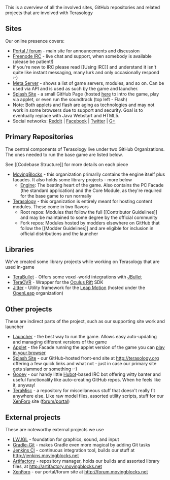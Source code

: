 This is a overview of all the involved sites, GitHub repositories and related projects that are involved with Terasology

Sites
---------

Our online presence covers:

* [Portal / forum](http://forum.terasology.org) - main site for announcements and discussion
* [Freenode IRC](https://webchat.freenode.net) - live chat and support, when somebody is available (please be patient!)
 * If you're new to IRC please read [[Using IRC]] and understand it isn't quite like instant messaging, many lurk and only occasionally respond :-)
* [Meta Server](http://meta.terasology.org) - shows a list of game servers, modules, and so on. Can be used via API and is used as such by the game and launcher.
* [Splash Site](http://terasology.org) - a small GitHub Page (hosted [here](https://github.com/MovingBlocks/movingblocks.github.com) to intro the game, play via applet, or even run the soundtrack (top left - Flash)
 * Note: Both applets and flash are aging as technologies and may not work in some browsers due to support and security. Goal is to eventually replace with Java Webstart and HTML5.
* Social networks: [Reddit](https://www.reddit.com/r/Terasology) | [Facebook](https://www.facebook.com/Terasology) | [Twitter](https://twitter.com/Terasology) | [G+](https://plus.google.com/b/103835217961917018533/103835217961917018533/posts)

Primary Repositories
---------

The central components of Terasology live under two GitHub Organizations. The ones needed to run the base game are listed below.

See [[Codebase Structure]] for more details on each piece

* [MovingBlocks](https://github.com/MovingBlocks) - this organization primarily contains the engine itself plus facades. It also holds some library projects - more below
  * [Engine](https://github.com/MovingBlocks/Terasology): The beating heart of the game. Also contains the PC Facade (the standard application) and the Core Module, as they're required for the base game to run normally
* [Terasology](https://github.com/Terasology) - this organization is entirely meant for hosting content modules. These come in two flavors
  * Root repos: Modules that follow the full [[Contributor Guidelines]] and may be maintained to some degree by the official community
  * Fork repos: Modules hosted by modders elsewhere on GitHub that follow the [[Modder Guidelines]] and are eligible for inclusion in official distributions and the launcher

Libraries
---------

We've created some library projects while working on Terasology that are used in-game

* [TeraBullet](https://github.com/MovingBlocks/TeraBullet) - Offers some voxel-world integrations with [JBullet](http://jbullet.advel.cz)
* [TeraOVR](https://github.com/MovingBlocks/TeraOVR) - Wrapper for the [Oculus Rift](http://www.oculusvr.com) SDK
* [Jitter](https://github.com/openleap/jitter) - Utility framework for the [Leap Motion](https://www.leapmotion.com/) (hosted under the [OpenLeap](https://github.com/openleap) organization)

Other projects
---------

These are indirect parts of the project, such as our supporting site work and launcher

* [Launcher](https://github.com/MovingBlocks/TerasologyLauncher) - the best way to run the game. Allows easy auto-updating and managing different versions of the game
* [Applet](https://github.com/MovingBlocks/FacadeApplet) - the Facade running the applet version of the game you can [play in your browser](http://terasology.org/#play)
* [Splash Site](https://github.com/MovingBlocks/movingblocks.github.com) - our GitHub-hosted front-end site at http://terasology.org offering a few quick links and what not - just in case our primary site gets slammed or something :-)
* [Gooey](https://github.com/MovingBlocks/Gooey) - our handy little [Hubot](http://hubot.github.com/)-based IRC bot offering witty banter and useful functionality like auto-creating GitHub repos. When he feels like it, anyway!
* [TeraMisc](https://github.com/MovingBlocks/TeraMisc) - a repository for miscellaneous stuff that doesn't really fit  anywhere else. Like raw model files, assorted utility scripts, stuff for our [XenForo](http://xenforo.com) site ([forum/portal](http://forum.movingblocks.net))

External projects
---------

These are noteworthy external projects we use

* [LWJGL](http://lwjgl.org) - foundation for graphics, sound, and input
* [Gradle-Git](https://github.com/ajoberstar/gradle-git) - makes Gradle even more magical by adding Git tasks
* [Jenkins CI](http://jenkins-ci.org) - continuous integration tool, builds our stuff at http://jenkins.movingblocks.net
* [Artifactory](http://www.jfrog.com/home/v_artifactory_opensource_overview) - repository manager, holds our builds and assorted library files, at http://artifactory.movingblocks.net
* [XenForo](http://xenforo.com) - our portal/forum site at http://forum.movingblocks.net


